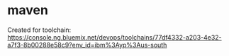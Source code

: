 # maven
Created for toolchain: https://console.ng.bluemix.net/devops/toolchains/77df4332-a203-4e32-a7f3-8b00288e58c9?env_id=ibm%3Ayp%3Aus-south
